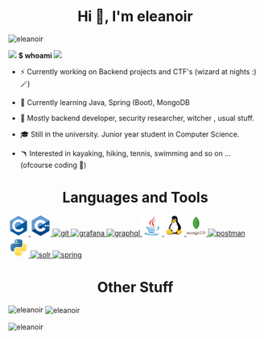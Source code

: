 <h1 align="center">Hi 👋, I'm eleanoir</h1>


<p align="left"> <img src="https://komarev.com/ghpvc/?username=eleanoir&label=Profile%20views&color=0e75b6&style=flat" alt="eleanoir" /> </p>

![](https://i.imgur.com/GqYwiC0.png) **$ whoami** ![](https://i.imgur.com/fXzuvq0.png)


- ⚡️ Currently working on Backend projects and CTF's (wizard at nights :)🪄)

- 🌱 Currently learning Java, Spring (Boot), MongoDB

- 🌟 Mostly backend developer, security researcher, witcher , usual stuff.

- 🎓 Still in the university. Junior year student in Computer Science. 

- 🪃 Interested in kayaking, hiking, tennis, swimming and so on ... (ofcourse coding 💖)


<h1 align="center"> Languages and Tools </h1>
<p align="left"> <a href="https://www.cprogramming.com/" target="_blank" rel="noreferrer"> <img src="https://raw.githubusercontent.com/devicons/devicon/master/icons/c/c-original.svg" alt="c" width="40" height="40"/> </a> <a href="https://www.w3schools.com/cpp/" target="_blank" rel="noreferrer"> <img src="https://raw.githubusercontent.com/devicons/devicon/master/icons/cplusplus/cplusplus-original.svg" alt="cplusplus" width="40" height="40"/> </a> <a href="https://git-scm.com/" target="_blank" rel="noreferrer"> <img src="https://www.vectorlogo.zone/logos/git-scm/git-scm-icon.svg" alt="git" width="40" height="40"/> </a> <a href="https://grafana.com" target="_blank" rel="noreferrer"> <img src="https://www.vectorlogo.zone/logos/grafana/grafana-icon.svg" alt="grafana" width="40" height="40"/> </a> <a href="https://graphql.org" target="_blank" rel="noreferrer"> <img src="https://www.vectorlogo.zone/logos/graphql/graphql-icon.svg" alt="graphql" width="40" height="40"/> </a> <a href="https://www.java.com" target="_blank" rel="noreferrer"> <img src="https://raw.githubusercontent.com/devicons/devicon/master/icons/java/java-original.svg" alt="java" width="40" height="40"/> </a> <a href="https://www.linux.org/" target="_blank" rel="noreferrer"> <img src="https://raw.githubusercontent.com/devicons/devicon/master/icons/linux/linux-original.svg" alt="linux" width="40" height="40"/> </a> <a href="https://www.mongodb.com/" target="_blank" rel="noreferrer"> <img src="https://raw.githubusercontent.com/devicons/devicon/master/icons/mongodb/mongodb-original-wordmark.svg" alt="mongodb" width="40" height="40"/> </a> <a href="https://postman.com" target="_blank" rel="noreferrer"> <img src="https://www.vectorlogo.zone/logos/getpostman/getpostman-icon.svg" alt="postman" width="40" height="40"/> </a> <a href="https://www.python.org" target="_blank" rel="noreferrer"> <img src="https://raw.githubusercontent.com/devicons/devicon/master/icons/python/python-original.svg" alt="python" width="40" height="40"/> </a> <a href="https://lucene.apache.org/solr/" target="_blank" rel="noreferrer"> <img src="https://www.vectorlogo.zone/logos/apache_solr/apache_solr-icon.svg" alt="solr" width="40" height="40"/> </a> <a href="https://spring.io/" target="_blank" rel="noreferrer"> <img src="https://www.vectorlogo.zone/logos/springio/springio-icon.svg" alt="spring" width="40" height="40"/> </a> </p>

<h1 align="center">Other Stuff </h1>
<p><img align="left" src="https://github-readme-stats.vercel.app/api/top-langs?username=eleanoir&show_icons=true&locale=en&layout=compact" alt="eleanoir" /></p>

<p>&nbsp;<img align="center" src="https://github-readme-stats.vercel.app/api?username=eleanoir&show_icons=true&locale=en" alt="eleanoir" /></p>

<p><img align="center" src="https://github-readme-streak-stats.herokuapp.com/?user=eleanoir&" alt="eleanoir" /></p>
